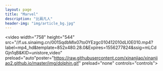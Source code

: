 ```yaml
---
layout: page
title: "Marvel"
description: "比肩凡人"
header-img: "img/article_bg.jpg"
---
```


<video width="758" height="544" src="//f.us.sinaimg.cn/001SqdbMlx07to0YEzgc010412010dLI0E010.mp4?label=mp4_hd&template=852x480.28.0&Expires=1556277824&ssig=mLCdGjn1qB&KID=unistore,video" preload="auto"poster="https://raw.githubusercontent.com/xinanjiao/xinanjiao2.github.io/master/img/dolphin.gif"  preload="none" controls="controls"></video>







